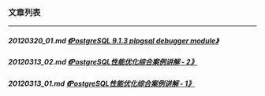 ### 文章列表  
----  
##### 20120320_01.md   [《PostgreSQL 9.1.3 plpgsql debugger module》](20120320_01.md)  
##### 20120313_02.md   [《PostgreSQL性能优化综合案例讲解 - 2》](20120313_02.md)  
##### 20120313_01.md   [《PostgreSQL性能优化综合案例讲解 - 1》](20120313_01.md)  
